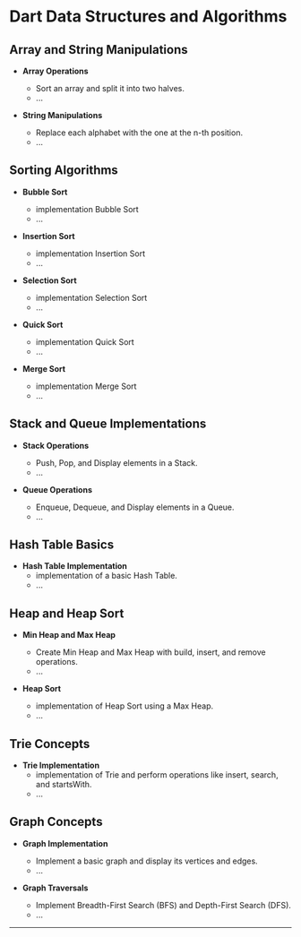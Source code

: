 # Dart Data Structures and Algorithms

## Array and String Manipulations

- **Array Operations**
  - Sort an array and split it into two halves.
  - ...

- **String Manipulations**
  - Replace each alphabet with the one at the n-th position.
  - ...

## Sorting Algorithms

- **Bubble Sort**
  - implementation Bubble Sort
  - ...

- **Insertion Sort**
  - implementation Insertion Sort
  - ...

- **Selection Sort**
  - implementation Selection Sort
  - ...

- **Quick Sort**
  - implementation Quick Sort
  - ...

- **Merge Sort**
  - implementation Merge Sort
  - ...

## Stack and Queue Implementations

- **Stack Operations**
  - Push, Pop, and Display elements in a Stack.
  - ...

- **Queue Operations**
  - Enqueue, Dequeue, and Display elements in a Queue.
  - ...

## Hash Table Basics

- **Hash Table Implementation**
  - implementation of a basic Hash Table.
  - ...

## Heap and Heap Sort

- **Min Heap and Max Heap**
  - Create Min Heap and Max Heap with build, insert, and remove operations.
  - ...

- **Heap Sort**
  - implementation of Heap Sort using a Max Heap.
  - ...

## Trie Concepts

- **Trie Implementation**
  - implementation of Trie and perform operations like insert, search, and startsWith.
  - ...

## Graph Concepts

- **Graph Implementation**
  - Implement a basic graph and display its vertices and edges.
  - ...

- **Graph Traversals**
  - Implement Breadth-First Search (BFS) and Depth-First Search (DFS).
  - ...

---
